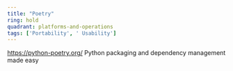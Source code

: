 ```yaml
---
title: "Poetry"
ring: hold
quadrant: platforms-and-operations
tags: ['Portability', ' Usability']
---
```

https://python-poetry.org/
Python packaging and dependency management made easy
